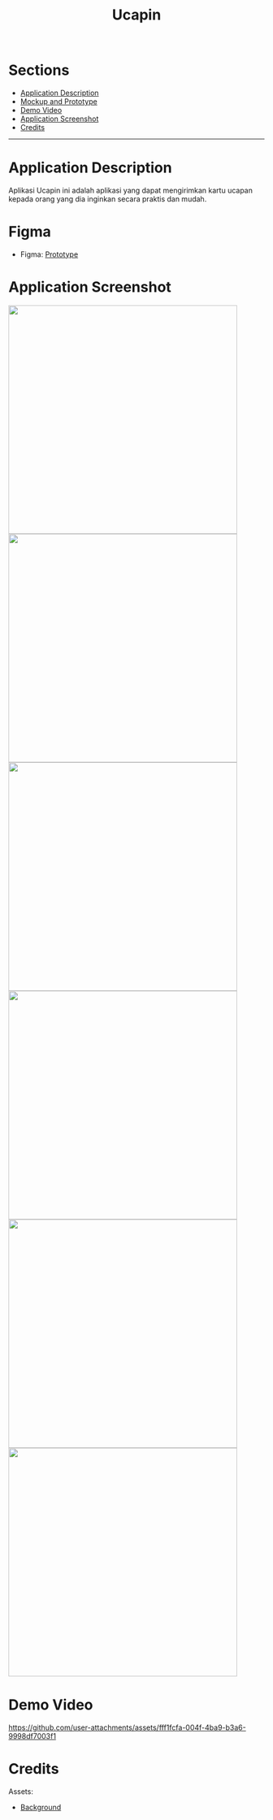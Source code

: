 
<h1 align="center">Ucapin</h1>
<br />


# Sections
- [Application Description](#application-description)
- [Mockup and Prototype](#mockup-and-prototype)
- [Demo Video](#demo-video)
- [Application Screenshot](#application-screenshot)
- [Credits](#credits)


---


# Application Description
Aplikasi Ucapin ini adalah aplikasi yang dapat mengirimkan kartu ucapan kepada orang yang dia inginkan secara praktis dan mudah.


# Figma
- Figma: <a href="https://www.figma.com/design/xH1n3GmNDo0P35yb7P83D7/UTS-PM6-Fico?node-id=0-1&t=ggUJjjSQv5TXxPMi-1">Prototype</a>


# Application Screenshot
<img src="https://github.com/user-attachments/assets/db956449-44b3-40d7-af95-cd525d8aabff" height="450"/>


<br />
<img src="https://github.com/user-attachments/assets/ade0391b-e643-4299-96c4-6d0386dbde8e" height="450"/>
<img src="https://github.com/user-attachments/assets/1db4bbd6-437c-462f-8bdd-951910b63bb4" height="450"/>


<br />
<img src="https://github.com/user-attachments/assets/5ed32723-0514-4db2-8092-85884088409e" height="450"/>

<br />
<img src="https://github.com/user-attachments/assets/58334ad9-7890-428a-bbc8-a3af688c1bfa" height="450"/>
<img src="https://github.com/user-attachments/assets/1dcac198-8dfb-45ba-8d88-ee788c7a47f0" height="450"/>


# Demo Video
https://github.com/user-attachments/assets/fff1fcfa-004f-4ba9-b3a6-9998df7003f1





# Credits
Assets:
- <a href="https://www.freepik.com">Background</a>

